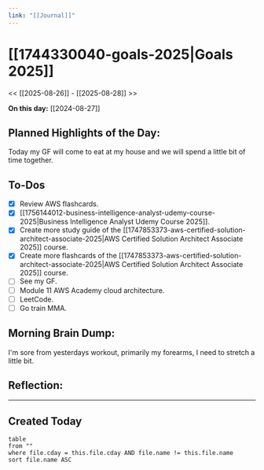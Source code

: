 ```yaml
---
link: "[[Journal]]"
---
```

# [[1744330040-goals-2025|Goals 2025]]
<< [[2025-08-26]] - [[2025-08-28]] >>

**On this day:** [[2024-08-27]]
## Planned Highlights of the Day:
Today my GF will come to eat at my house and we will spend a little bit of time together.

## To-Dos
- [x] Review AWS flashcards.
- [x] [[1756144012-business-intelligence-analyst-udemy-course-2025|Business Intelligence Analyst Udemy Course 2025]].
- [x] Create more study guide of the [[1747853373-aws-certified-solution-architect-associate-2025|AWS Certified Solution Architect Associate 2025]] course.
- [x] Create more flashcards of the [[1747853373-aws-certified-solution-architect-associate-2025|AWS Certified Solution Architect Associate 2025]] course.
- [ ] See my GF.
- [ ] Module 11 AWS Academy cloud architecture.
- [ ] LeetCode.
- [ ] Go train MMA.

## Morning Brain Dump:
I'm sore from yesterdays workout, primarily my forearms, I need to stretch a little bit.

## Reflection:


---
## Created Today
```dataview
table
from ""
where file.cday = this.file.cday AND file.name != this.file.name
sort file.name ASC
```

